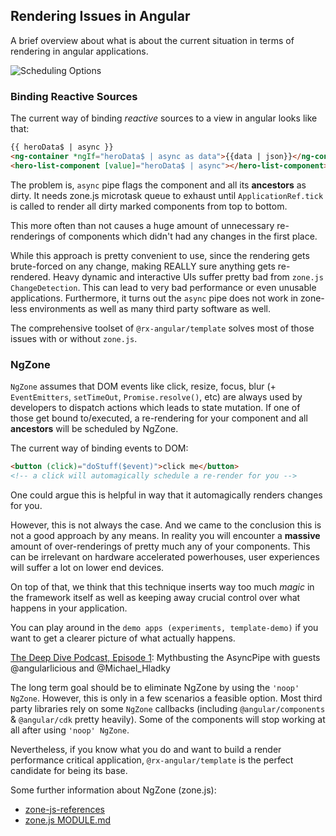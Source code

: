 ## Rendering Issues in Angular

  A brief overview about what is about the current situation in terms of rendering in angular applications.

  ![Scheduling Options](https://raw.githubusercontent.com/rx-angular/rx-angular/master/libs/template/images/bad-rendering-performance-angular.png)

  ### Binding Reactive Sources

  The current way of binding _reactive_ sources to a view in angular looks like that:

  ```html
  {{ heroData$ | async }}
<ng-container *ngIf="heroData$ | async as data">{{data | json}}</ng-container>
<hero-list-component [value]="heroData$ | async"></hero-list-component>
  ```

  The problem is, `async` pipe flags the component and all its **ancestors** as dirty.
  It needs zone.js microtask queue to exhaust until `ApplicationRef.tick` is called to render all dirty marked
  components from top to bottom.

  This more often than not causes a huge amount of unnecessary re-renderings of components which didn't
  had any changes in the first place.

  While this approach is pretty convenient to use,
  since the rendering gets brute-forced on any change, making REALLY sure anything gets re-rendered.
  Heavy dynamic and interactive UIs suffer pretty bad from `zone.js ChangeDetection`.
  This can lead to very bad performance or even unusable applications.
  Furthermore, it turns out the `async` pipe does not work in zone-less environments as well as many third party
  software as well.

  The comprehensive toolset of `@rx-angular/template` solves most of those issues with or without `zone.js`.

  ### NgZone

  `NgZone` assumes that DOM events like click, resize, focus, blur (+ `EventEmitters`, `setTimeOut`, `Promise.resolve()`, etc)
  are always used by developers to dispatch actions which leads to state mutation. If one of those
  get bound to/executed, a re-rendering for your component and all **ancestors** will be scheduled by NgZone.

  The current way of binding events to DOM:

  ```html
<button (click)="doStuff($event)">click me</button>
  <!-- a click will automagically schedule a re-render for you -->
  ```

  One could argue this is helpful in way that it automagically renders changes for you.

  However, this is not always the case. And we came to the conclusion this is not a good approach by any means.
  In reality you will encounter a **massive** amount of over-renderings of pretty much any of your components.
  This can be irrelevant on hardware accelerated powerhouses, user experiences will suffer a lot on lower end devices.

  On top of that, we think that this technique inserts way too much _magic_ in the framework itself as well as keeping away
  crucial control over what happens in your application.

  You can play around in the `demo apps (experiments, template-demo)` if you want
  to get a clearer picture of what actually happens.

  [The Deep Dive Podcast, Episode 1](https://twitter.com/TheDeepDiveDev/status/1272668862736150530?s=20):
  Mythbusting the AsyncPipe with guests @angularlicious and @Michael_Hladky

  The long term goal should be to eliminate NgZone by using the `'noop' NgZone`. However, this is only in a few scenarios
  a feasible option. Most third party libraries
  rely on some `NgZone` callbacks (including `@angular/components` & `@angular/cdk` pretty heavily). Some of the components will
  stop working at all after using `'noop' NgZone`.

  Nevertheless, if you know what you do and want to build a render performance critical application, `@rx-angular/template`
  is the perfect candidate for being its base.

  Some further information about NgZone (zone.js):

  - [zone-js-references](https://gist.github.com/rx-angular/090684defbe926f398e8d3d4b0b1f0e1)
  - [zone.js MODULE.md](https://github.com/angular/zone.js/blob/master/MODULE.md)
